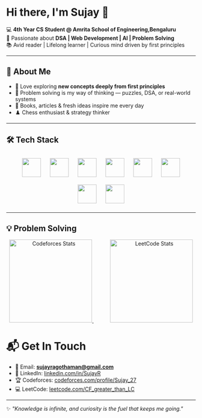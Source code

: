 # Hi there, I'm Sujay 👋  

💻 **4th Year CS Student @ Amrita School of Engineering,Bengaluru**  
🌟 Passionate about **DSA | Web Development | AI | Problem Solving**  
📚 Avid reader | Lifelong learner | Curious mind driven by first principles  

---

## 🚀 About Me
- 🌱 Love exploring **new concepts deeply from first principles**  
- 🧩 Problem solving is my way of thinking — puzzles, DSA, or real-world systems  
- 📖 Books, articles & fresh ideas inspire me every day  
- ♟️ Chess enthusiast & strategy thinker  

---

## 🛠️ Tech Stack
<p align="center">
  <a href="https://isocpp.org/" style="text-decoration:none;">
    <img src="https://cdn.jsdelivr.net/gh/devicons/devicon/icons/cplusplus/cplusplus-original.svg" width="50" height="50" style="margin: 10px; transition: transform 0.2s;" onmouseover="this.style.transform='scale(1.2)';" onmouseout="this.style.transform='scale(1)';"/>
  </a>
  <a href="https://www.python.org/" style="text-decoration:none;">
    <img src="https://cdn.jsdelivr.net/gh/devicons/devicon/icons/python/python-original.svg" width="50" height="50" style="margin: 10px; transition: transform 0.2s;" onmouseover="this.style.transform='scale(1.2)';" onmouseout="this.style.transform='scale(1)';"/>
  </a>
  <a href="https://developer.mozilla.org/en-US/docs/Web/JavaScript" style="text-decoration:none;">
    <img src="https://cdn.jsdelivr.net/gh/devicons/devicon/icons/javascript/javascript-original.svg" width="50" height="50" style="margin: 10px; transition: transform 0.2s;" onmouseover="this.style.transform='scale(1.2)';" onmouseout="this.style.transform='scale(1)';"/>
  </a>
  <a href="https://react.dev/" style="text-decoration:none;">
    <img src="https://cdn.jsdelivr.net/gh/devicons/devicon/icons/react/react-original.svg" width="50" height="50" style="margin: 10px; transition: transform 0.2s;" onmouseover="this.style.transform='scale(1.2)';" onmouseout="this.style.transform='scale(1)';"/>
  </a>
  <a href="https://nodejs.org/" style="text-decoration:none;">
    <img src="https://cdn.jsdelivr.net/gh/devicons/devicon/icons/nodejs/nodejs-original.svg" width="50" height="50" style="margin: 10px; transition: transform 0.2s;" onmouseover="this.style.transform='scale(1.2)';" onmouseout="this.style.transform='scale(1)';"/>
  </a>
  <a href="https://developer.mozilla.org/en-US/docs/Web/HTML" style="text-decoration:none;">
    <img src="https://cdn.jsdelivr.net/gh/devicons/devicon/icons/html5/html5-original.svg" width="50" height="50" style="margin: 10px; transition: transform 0.2s;" onmouseover="this.style.transform='scale(1.2)';" onmouseout="this.style.transform='scale(1)';"/>
  </a>
  <a href="https://developer.mozilla.org/en-US/docs/Web/CSS" style="text-decoration:none;">
    <img src="https://cdn.jsdelivr.net/gh/devicons/devicon/icons/css3/css3-original.svg" width="50" height="50" style="margin: 10px; transition: transform 0.2s;" onmouseover="this.style.transform='scale(1.2)';" onmouseout="this.style.transform='scale(1)';"/>
  </a>
  <a href="https://git-scm.com/" style="text-decoration:none;">
    <img src="https://cdn.jsdelivr.net/gh/devicons/devicon/icons/git/git-original.svg" width="50" height="50" style="margin: 10px; transition: transform 0.2s;" onmouseover="this.style.transform='scale(1.2)';" onmouseout="this.style.transform='scale(1)';"/>
  </a>
</p>

---

## 💡 Problem Solving
<p align="center">
  <a href="https://codeforces.com/profile/Sujay_27">
    <img src="https://codeforces-readme-stats.vercel.app/api/card?username=Sujay_27" 
         alt="Codeforces Stats" height="220"/>
  </a>
  &nbsp;&nbsp;&nbsp;&nbsp;&nbsp;&nbsp;&nbsp;&nbsp;&nbsp;&nbsp; <!-- adds big spacing -->
  <a href="https://leetcode.com/u/CF_greater_than_LC/">
    <img src="https://leetcard.jacoblin.cool/CF_greater_than_LC?theme=dark&font=Baloo%202&ext=activity" 
         alt="LeetCode Stats" height="220"/>
  </a>
</p>

# 📬 Get In Touch

- 📧 Email: **sujayragothaman@gmail.com**  
- 💼 LinkedIn: [linkedin.com/in/SujayR](https://www.linkedin.com/in/sujay-r-4a63b7254/)  
- 🏆 Codeforces: [codeforces.com/profile/Sujay_27](https://codeforces.com/profile/Sujay_27)  
- 💻 LeetCode: [leetcode.com/CF_greater_than_LC](https://leetcode.com/CF_greater_than_LC)  
---

✨ *"Knowledge is infinite, and curiosity is the fuel that keeps me going."*  

